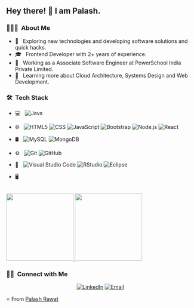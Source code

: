 <h2> Hey there! 👋 I am Palash.</h2>

<h3> 👨🏻‍💻 &nbsp;About Me </h3>

- 🤔 &nbsp; Exploring new technologies and developing software solutions and quick hacks.
- 🎓 &nbsp; Frontend Developer with 2+ years of experience.
- 💼 &nbsp; Working as a Associate Software Engineer at PowerSchool India Private Limited.
- 🌱 &nbsp; Learning more about Cloud Architecture, Systems Design and Web Development.

<h3> 🛠 &nbsp;Tech Stack</h3>

- 💻 &nbsp;
  ![Java](https://img.shields.io/badge/-Java-333333?style=flat&logo=Java&logoColor=007396)
- 🌐 &nbsp;
  ![HTML5](https://img.shields.io/badge/-HTML5-333333?style=flat&logo=HTML5)
  ![CSS](https://img.shields.io/badge/-CSS-333333?style=flat&logo=CSS3&logoColor=1572B6)
  ![JavaScript](https://img.shields.io/badge/-JavaScript-333333?style=flat&logo=javascript)
  ![Bootstrap](https://img.shields.io/badge/-Bootstrap-333333?style=flat&logo=bootstrap&logoColor=563D7C)
  ![Node.js](https://img.shields.io/badge/-Node.js-333333?style=flat&logo=node.js)
  ![React](https://img.shields.io/badge/-React-333333?style=flat&logo=react)
- 🛢 &nbsp;
  ![MySQL](https://img.shields.io/badge/-MySQL-333333?style=flat&logo=mysql)
  ![MongoDB](https://img.shields.io/badge/-MongoDB-333333?style=flat&logo=mongodb)
- ⚙️ &nbsp;
  ![Git](https://img.shields.io/badge/-Git-333333?style=flat&logo=git)
  ![GitHub](https://img.shields.io/badge/-GitHub-333333?style=flat&logo=github)
  
- 🔧 &nbsp;
  ![Visual Studio Code](https://img.shields.io/badge/-Visual%20Studio%20Code-333333?style=flat&logo=visual-studio-code&logoColor=007ACC)
  ![RStudio](https://img.shields.io/badge/-RStudio-333333?style=flat&logo=rstudio)
  ![Eclipse](https://img.shields.io/badge/-Eclipse-333333?style=flat&logo=eclipse-ide&logoColor=2C2255)
- 🖥 &nbsp;
  
<br/>

<a href="https://github.com/AVS1508">
  <img height="180em" src="https://github-readme-stats.vercel.app/api?username=ronaldorawat&theme=buefy&show_icons=true" />
  <img height="180em" src="https://github-readme-stats.vercel.app/api/top-langs/?username=ronaldorawat&theme=buefy&layout=compact" />
</a>

<br/>

<h3> 🤝🏻 &nbsp;Connect with Me </h3>

<p align="center">
<a href="https://www.linkedin.com/in/palashrawat/"><img alt="LinkedIn" src="https://img.shields.io/badge/LinkedIn-Palash%20Rawat%20-blue?style=flat-square&logo=linkedin"></a>
<a href="mailto:palash.rawat@gmail.com"><img alt="Email" src="https://img.shields.io/badge/Email-palash.rawat@gmail.com-blue?style=flat-square&logo=gmail"></a>
</p>

⭐️ From [Palash Rawat](https://github.com/ronaldorawat)
